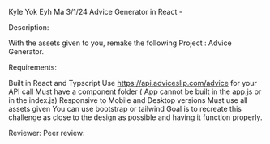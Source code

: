 Kyle Yok Eyh Ma 
3/1/24 Advice Generator in React -

Description:

With the assets given to you, remake the following Project : Advice Generator.

Requirements:

Built in React and Typscript
Use https://api.adviceslip.com/advice for your API call
Must have a component folder ( App cannot be built in the app.js or in the index.js)
Responsive to Mobile and Desktop versions
Must use all assets given
You can use bootstrap or tailwind
Goal is to recreate this challenge as close to the design as possible and having it function properly.

Reviewer: 
Peer review:
